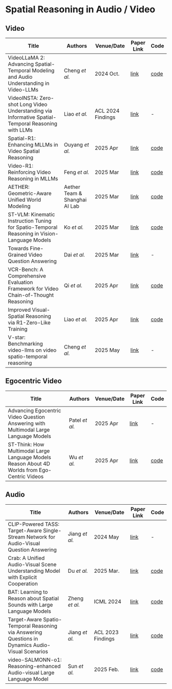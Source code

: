 # Spatial Reasoning in Audio / Video

## Video
| Title                                                                                             | Authors       | Venue/Date       | Paper Link                                   | Code                                         | 
|---------------------------------------------------------------------------------------------------|----------------------------------------------|----------------------------------------------|------------------|------------------|
| VideoLLaMA 2: Advancing Spatial-Temporal Modeling and Audio Understanding in Video-LLMs | Cheng *et al.* | 2024 Oct. | [link](https://arxiv.org/pdf/2406.07476) | [code](https://github.com/DAMO-NLP-SG/VideoLLaMA2) |
| VideoINSTA: Zero-shot Long Video Understanding via Informative Spatial-Temporal Reasoning with LLMs | Liao *et al.* | ACL 2024 Findings | [link](https://arxiv.org/pdf/2409.20365) | - |
| Spatial-R1: Enhancing MLLMs in Video Spatial Reasoning | Ouyang *et al.* | 2025 Apr | [link](https://arxiv.org/pdf/2504.01805) | [code](https://github.com/OuyangKun10/Spatial-R1) | 
| Video-R1: Reinforcing Video Reasoning in MLLMs | Feng *et al.* | 2025 Mar | [link](https://arxiv.org/pdf/2503.21776) | [code](https://github.com/tulerfeng/Video-R1) | 
| AETHER: Geometric-Aware Unified World Modeling | Aether Team & Shanghai AI Lab| 2025 Mar | [link](https://arxiv.org/pdf/2503.18945) | [code](https://aether-world.github.io/) | 
| ST-VLM: Kinematic Instruction Tuning for Spatio-Temporal Reasoning in Vision-Language Models | Ko *et al.* | 2025 Mar | [link](https://arxiv.org/pdf/2503.19355) | [code](https://ikodoh.github.io/ST-VLM) | 
| Towards Fine-Grained Video Question Answering | Dai *et al.* | 2025 Mar | [link](https://arxiv.org/pdf/2503.06820) | - | 
| VCR-Bench: A Comprehensive Evaluation Framework for Video Chain-of-Thought Reasoning | Qi *et al.* | 2025 Apr | [link](https://arxiv.org/pdf/2504.07956) | [code](https://github.com/zhishuifeiqian/VCR-Bench) |
| Improved Visual-Spatial Reasoning via R1-Zero-Like Training | Liao *et al.* | 2025 Apr | [link](https://arxiv.org/pdf/2504.00883) | [code](https://github.com/zhijie-group/R1-Zero-VSI) |
| V-star: Benchmarking video-llms on video spatio-temporal reasoning | Cheng *et al.* | 2025 May | [link](https://arxiv.org/pdf/2503.11495) | - |

## Egocentric Video
| Title                                                                                             | Authors       | Venue/Date       | Paper Link                                   | Code                                         | 
|---------------------------------------------------------------------------------------------------|----------------------------------------------|----------------------------------------------|------------------|------------------|
| Advancing Egocentric Video Question Answering with Multimodal Large Language Models | Patel  *et al.* | 2025 Apr | [link](https://arxiv.org/pdf/2504.04550) | - | 
| ST-Think: How Multimodal Large Language Models Reason About 4D Worlds from Ego-Centric Videos | Wu *et al.* | 2025 Apr | [link](https://arxiv.org/pdf/2503.12542) | [code](https://github.com/WPR001/Ego-ST) | 

## Audio
| Title                                                                                             | Authors       | Venue/Date       | Paper Link                                   | Code                                         | 
|---------------------------------------------------------------------------------------------------|----------------------------------------------|----------------------------------------------|------------------|------------------|
| CLIP-Powered TASS: Target-Aware Single-Stream Network for Audio-Visual Question Answering | Jiang *et al.* | 2024 May | [link]([https://arxiv.org/pdf/2406.07476](https://arxiv.org/pdf/2405.07451)) | - |
| Crab: A Unified Audio-Visual Scene Understanding Model with Explicit Cooperation | Du *et al.* | 2025 Mar. | [link](https://arxiv.org/pdf/2503.13068) | [code](https://github.com/GeWu-Lab/Crab) | 
| BAT: Learning to Reason about Spatial Sounds with Large Language Models | Zheng *et al.* | ICML 2024 | [link](https://arxiv.org/pdf/2402.01591) | [code](https://github.com/zszheng147/Spatial-AST) |
| Target-Aware Spatio-Temporal Reasoning via Answering Questions in Dynamics Audio-Visual Scenarios | Jiang *et al.* | ACL 2023 Findings | [link]() | [code](https://arxiv.org/pdf/2305.12397) | - | 
| video-SALMONN-o1: Reasoning-enhanced Audio-visual Large Language Model | Sun *et al.* | 2025 Feb. | [link](https://arxiv.org/pdf/2502.11775) | [code](https://github.com/BriansIDP/video-SALMONN-o1) |  
